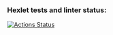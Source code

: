 ### Hexlet tests and linter status:
[![Actions Status](https://github.com/pavlovkeith/frontend-project-11/actions/workflows/hexlet-check.yml/badge.svg)](https://github.com/pavlovkeith/frontend-project-11/actions)